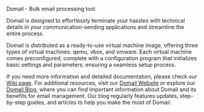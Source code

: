 Domail - Bulk email processing tool

Domail is designed to effortlessly terminate your hassles with technical details in your communication-sending applications and streamline the entire process.

Domail is distributed as a ready-to-use virtual machine image, offering three types of virtual machines: qemu, vbox, and vmware. Each virtual machine comes preconfigured, complete with a configuration program that initializes basic settings and parameters, ensuring a seamless setup process.

If you need more information and detailed documentation, please check our [Wiki page](https://github.com/Nuncio-j-s-a/doMail/wiki/Documentation). For additional resources, visit our [Domail Website](https://domail.io) or explore our [Domail Blog](https://domail.io/blog), where you can find important information about Domail and its benefits for email management. Our blog regularly features updates, step-by-step guides, and articles to help you make the most of Domail.
